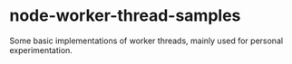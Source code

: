 # node-worker-thread-samples

Some basic implementations of worker threads, mainly used for personal experimentation.
